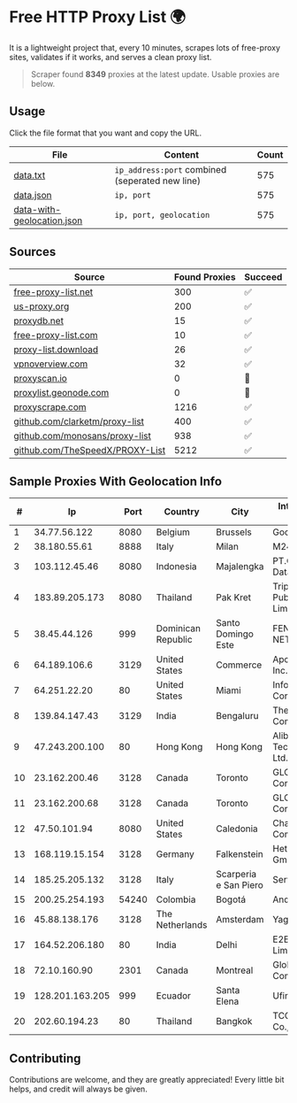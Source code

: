 
# Free HTTP Proxy List 🌍

It is a lightweight project that, every 10 minutes, scrapes lots of free-proxy sites, validates if it works, and serves a clean proxy list.


> Scraper found **8349** proxies at the latest update. Usable proxies are below.

## Usage

Click the file format that you want and copy the URL.


|File|Content|Count|
|----|-------|-----|
|[data.txt](https://raw.githubusercontent.com/themiralay/Proxy-List-World/master/data.txt)|`ip_address:port` combined (seperated new line)|575|
|[data.json](https://raw.githubusercontent.com/themiralay/Proxy-List-World/master/data.json)|`ip, port`|575|
|[data-with-geolocation.json](https://raw.githubusercontent.com/themiralay/Proxy-List-World/master/data-with-geolocation.json)|`ip, port, geolocation`|575|

## Sources

|Source|Found Proxies|Succeed|
|------|-------------|-------|
|[free-proxy-list.net](https://free-proxy-list.net)|300|✅|
|[us-proxy.org](https://www.us-proxy.org)|200|✅|
|[proxydb.net](http://proxydb.net)|15|✅|
|[free-proxy-list.com](https://free-proxy-list.com/?page=&port=&type%5B%5D=http&type%5B%5D=https&up_time=0&search=Search)|10|✅|
|[proxy-list.download](https://www.proxy-list.download/HTTP)|26|✅|
|[vpnoverview.com](https://vpnoverview.com/privacy/anonymous-browsing/free-proxy-servers)|32|✅|
|[proxyscan.io](https://www.proxyscan.io)|0|🚫|
|[proxylist.geonode.com](https://proxylist.geonode.com/api/proxy-list?limit=300&page=1&sort_by=lastChecked&sort_type=desc&protocols=http,https)|0|🚫|
|[proxyscrape.com](https://api.proxyscrape.com/v2/?request=displayproxies&protocol=http&timeout=10000&country=all&ssl=all&anonymity=all)|1216|✅|
|[github.com/clarketm/proxy-list](https://raw.githubusercontent.com/clarketm/proxy-list/master/proxy-list-raw.txt)|400|✅|
|[github.com/monosans/proxy-list](https://raw.githubusercontent.com/monosans/proxy-list/main/proxies/http.txt)|938|✅|
|[github.com/TheSpeedX/PROXY-List](https://raw.githubusercontent.com/TheSpeedX/PROXY-List/master/http.txt)|5212|✅|


## Sample Proxies With Geolocation Info

|#|Ip|Port|Country|City|Internet Service Provider|
|-|--|----|-------|----|-------------------------|
|1|34.77.56.122|8080|Belgium|Brussels|Google LLC|
|2|38.180.55.61|8888|Italy|Milan|M247 Europe SRL|
|3|103.112.45.46|8080|Indonesia|Majalengka|PT.Globalnet Multi Data|
|4|183.89.205.173|8080|Thailand|Pak Kret|Triple T Broadband Public Company Limited|
|5|38.45.44.126|999|Dominican Republic|Santo Domingo Este|FENIX NETWORKS, S.R.L.|
|6|64.189.106.6|3129|United States|Commerce|Apogee Telecom Inc.|
|7|64.251.22.20|80|United States|Miami|Infolink Global Corporation|
|8|139.84.147.43|3129|India|Bengaluru|The Constant Company, LLC|
|9|47.243.200.100|80|Hong Kong|Hong Kong|Alibaba (US) Technology Co., Ltd.|
|10|23.162.200.46|3128|Canada|Toronto|GLOBALTELEHOST Corp.|
|11|23.162.200.68|3128|Canada|Toronto|GLOBALTELEHOST Corp.|
|12|47.50.101.94|8080|United States|Caledonia|Charter Communications|
|13|168.119.15.154|3128|Germany|Falkenstein|Hetzner Online GmbH|
|14|185.25.205.132|3128|Italy|Scarperia e San Piero|Servereasy Italy|
|15|200.25.254.193|54240|Colombia|Bogotá|Andinet ON Line|
|16|45.88.138.176|3128|The Netherlands|Amsterdam|Yaglom Labs Ltd|
|17|164.52.206.180|80|India|Delhi|E2E Networks Limited|
|18|72.10.160.90|2301|Canada|Montreal|GloboTech Communications|
|19|128.201.163.205|999|Ecuador|Santa Elena|Ufinet Panama S.A.|
|20|202.60.194.23|80|Thailand|Bangkok|TCC Technology Co., Ltd.|



## Contributing

Contributions are welcome, and they are greatly appreciated! Every
little bit helps, and credit will always be given.

